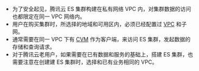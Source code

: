 
- 为了安全起见，腾讯云 ES 集群构建在私有网络 VPC 内，对集群数据的访问也都限定在同一 VPC 网络内。
- 用户在购买集群时，所选择的地域和可用区内，必须已经配置过 [VPC](https://cloud.tencent.com/document/product/215) 和子网。
- 通常需要在同一 VPC 下有 [CVM](https://cloud.tencent.com/document/product/213) 作为客户端，来访问 ES 集群，发起数据的存储和查询请求。
- 对于腾讯云老用户，如果需要在已有数据和服务的基础上，搭建 ES 集群，也需要注意在创建建 ES 集群时，选择和已有业务相同的 VPC。
